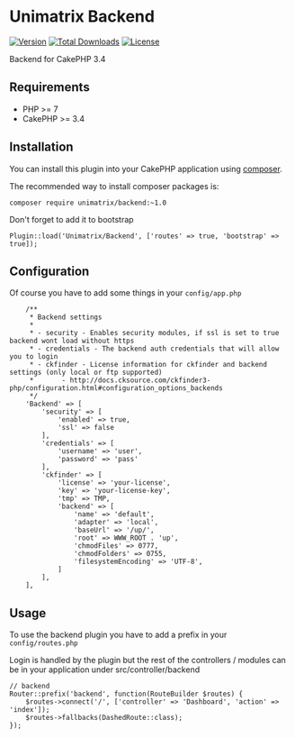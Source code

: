 # Unimatrix Backend

[![Version](https://img.shields.io/packagist/v/unimatrix/backend.svg?style=flat-square)](https://packagist.org/packages/unimatrix/backend)
[![Total Downloads](https://img.shields.io/packagist/dt/unimatrix/backend.svg?style=flat-square)](https://packagist.org/packages/unimatrix/backend/stats)
[![License](https://img.shields.io/badge/license-MIT-blue.svg)](https://raw.githubusercontent.com/unimatrix/backend/master/LICENSE)

Backend for CakePHP 3.4

## Requirements
* PHP >= 7
* CakePHP >= 3.4

## Installation

You can install this plugin into your CakePHP application using [composer](http://getcomposer.org).

The recommended way to install composer packages is:

```
composer require unimatrix/backend:~1.0
```

Don't forget to add it to bootstrap
```
Plugin::load('Unimatrix/Backend', ['routes' => true, 'bootstrap' => true]);
```

## Configuration

Of course you have to add some things in your `config/app.php`
```
    /**
     * Backend settings
     *
     * - security - Enables security modules, if ssl is set to true backend wont load without https
     * - credentials - The backend auth credentials that will allow you to login
     * - ckfinder - License information for ckfinder and backend settings (only local or ftp supported)
     *       - http://docs.cksource.com/ckfinder3-php/configuration.html#configuration_options_backends
     */
    'Backend' => [
        'security' => [
            'enabled' => true,
            'ssl' => false
        ],
        'credentials' => [
            'username' => 'user',
            'password' => 'pass'
        ],
        'ckfinder' => [
            'license' => 'your-license',
            'key' => 'your-license-key',
            'tmp' => TMP,
            'backend' => [
                'name' => 'default',
                'adapter' => 'local',
                'baseUrl' => '/up/',
                'root' => WWW_ROOT . 'up',
                'chmodFiles' => 0777,
                'chmodFolders' => 0755,
                'filesystemEncoding' => 'UTF-8',
            ]
        ],
    ],
 ```

## Usage

To use the backend plugin you have to add a prefix in your `config/routes.php`

Login is handled by the plugin but the rest of the controllers / modules can be in your application under src/controller/backend

```
// backend
Router::prefix('backend', function(RouteBuilder $routes) {
    $routes->connect('/', ['controller' => 'Dashboard', 'action' => 'index']);
    $routes->fallbacks(DashedRoute::class);
});
```

